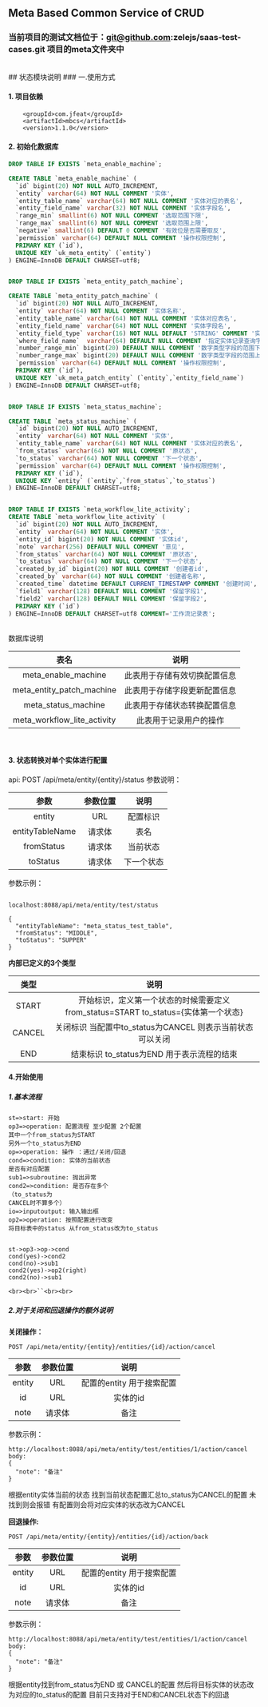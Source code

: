 ## Meta Based Common Service of CRUD

### 当前项目的测试文档位于：git@github.com:zelejs/saas-test-cases.git 项目的meta文件夹中

<br>
## 状态模块说明
### 一.使用方式

#### 1. 项目依赖

```
    <groupId>com.jfeat</groupId>
    <artifactId>mbcs</artifactId>
    <version>1.1.0</version>
```

#### 2. 初始化数据库

```SQL
DROP TABLE IF EXISTS `meta_enable_machine`;

CREATE TABLE `meta_enable_machine` (
  `id` bigint(20) NOT NULL AUTO_INCREMENT,
  `entity` varchar(64) NOT NULL COMMENT '实体',
  `entity_table_name` varchar(64) NOT NULL COMMENT '实体对应的表名',
  `entity_field_name` varchar(32) NOT NULL COMMENT '实体字段名',
  `range_min` smallint(6) NOT NULL COMMENT '选取范围下限',
  `range_max` smallint(6) NOT NULL COMMENT '选取范围上限',
  `negative` smallint(6) DEFAULT 0 COMMENT '有效位是否需要取反',
  `permission` varchar(64) DEFAULT NULL COMMENT '操作权限控制',
  PRIMARY KEY (`id`),
  UNIQUE KEY `uk_meta_entity` (`entity`)
) ENGINE=InnoDB DEFAULT CHARSET=utf8;


DROP TABLE IF EXISTS `meta_entity_patch_machine`;

CREATE TABLE `meta_entity_patch_machine` (
  `id` bigint(20) NOT NULL AUTO_INCREMENT,
  `entity` varchar(64) NOT NULL COMMENT '实体名称',
  `entity_table_name` varchar(64) NOT NULL COMMENT '实体对应表名',
  `entity_field_name` varchar(64) NOT NULL COMMENT '实体字段名',
  `entity_field_type` varchar(16) NOT NULL DEFAULT 'STRING' COMMENT '实体字段类型',
  `where_field_name`  varchar(64) DEFAULT NULL COMMENT '指定实体记录查询字段',
  `number_range_min` bigint(20) DEFAULT NULL COMMENT '数字类型字段的范围下限',
  `number_range_max` bigint(20) DEFAULT NULL COMMENT '数字类型字段的范围上限',
  `permission` varchar(64) DEFAULT NULL COMMENT '操作权限控制',
  PRIMARY KEY (`id`),
  UNIQUE KEY `uk_meta_patch_entity` (`entity`,`entity_field_name`)
) ENGINE=InnoDB DEFAULT CHARSET=utf8;


DROP TABLE IF EXISTS `meta_status_machine`;

CREATE TABLE `meta_status_machine` (
  `id` bigint(20) NOT NULL AUTO_INCREMENT,
  `entity` varchar(64) NOT NULL COMMENT '实体',
  `entity_table_name` varchar(64) NOT NULL COMMENT '实体对应的表名',
  `from_status` varchar(64) NOT NULL COMMENT '原状态',
  `to_status` varchar(64) NOT NULL COMMENT '下一个状态',
  `permission` varchar(64) DEFAULT NULL COMMENT '操作权限控制',
  PRIMARY KEY (`id`),
  UNIQUE KEY `entity` (`entity`,`from_status`,`to_status`)
) ENGINE=InnoDB DEFAULT CHARSET=utf8;


DROP TABLE IF EXISTS `meta_workflow_lite_activity`;
CREATE TABLE `meta_workflow_lite_activity` (
  `id` bigint(20) NOT NULL AUTO_INCREMENT,
  `entity` varchar(64) NOT NULL COMMENT '实体',
  `entity_id` bigint(20) NOT NULL COMMENT '实体id',
  `note` varchar(256) DEFAULT NULL COMMENT '意见',
  `from_status` varchar(64) NOT NULL COMMENT '原状态',
  `to_status` varchar(64) NOT NULL COMMENT '下一个状态',
  `created_by_id` bigint(20) NOT NULL COMMENT '创建者id',
  `created_by` varchar(64) NOT NULL COMMENT '创建者名称',
  `created_time` datetime DEFAULT CURRENT_TIMESTAMP COMMENT '创建时间',
  `field1` varchar(128) DEFAULT NULL COMMENT '保留字段1',
  `field2` varchar(128) DEFAULT NULL COMMENT '保留字段2',
  PRIMARY KEY (`id`)
) ENGINE=InnoDB DEFAULT CHARSET=utf8 COMMENT='工作流记录表';

```

<br>
数据库说明

|            表名            |             说明             |
| :-------------------------: | :--------------------------: |
|     meta_enable_machine     | 此表用于存储有效切换配置信息 |
|  meta_entity_patch_machine  | 此表用于存储字段更新配置信息 |
|     meta_status_machine     | 此表用于存储状态转换配置信息 |
| meta_workflow_lite_activity |    此表用于记录用户的操作    |

<br>

#### 3. 状态转换对单个实体进行配置

api: POST /api/meta/entity/{entity}/status
参数说明：

|      参数      | 参数位置 |    说明    |
| :-------------: | :------: | :--------: |
|     entity     |   URL   |  配置标识  |
| entityTableName |  请求体  |    表名    |
|   fromStatus   |  请求体  |  当前状态  |
|    toStatus    |  请求体  | 下一个状态 |

参数示例：

```

localhost:8088/api/meta/entity/test/status

{
  "entityTableName": "meta_status_test_table",
  "fromStatus": "MIDDLE",
  "toStatus": "SUPPER"
}
```

**内部已定义的3个类型**

|  类型  |                                        说明                                        |
| :----: | :---------------------------------------------------------------------------------: |
| START | 开始标识，定义第一个状态的时候需要定义 from_status=START to_status={实体第一个状态} |
| CANCEL |              关闭标识 当配置中to_status为CANCEL 则表示当前状态可以关闭              |
|  END  |                     结束标识 to_status为END 用于表示流程的结束                     |

#### 4.开始使用

##### 1.基本流程

```flow
st=>start: 开始
op3=>operation: 配置流程 至少配置 2个配置
其中一个from_status为START
另外一个to_status为END
op=>operation: 操作 ：通过/关闭/回退
cond=>condition: 实体的当前状态
是否有对应配置
sub1=>subroutine: 抛出异常
cond2=>condition: 是否存在多个
（to_status为
CANCEL时不算多个）
io=>inputoutput: 输入输出框
op2=>operation: 按照配置进行改变
将目标表中的status 从from_status改为to_status


st->op3->op->cond
cond(yes)->cond2
cond(no)->sub1
cond2(yes)->op2(right)
cond2(no)->sub1
```

`<br><br>``<br><br>`

##### 2.对于关闭和回退操作的额外说明

**关闭操作：**

`POST /api/meta/entity/{entity}/entities/{id}/action/cancel`

|  参数  | 参数位置 |           说明           |
| :----: | :------: | :-----------------------: |
| entity |   URL   | 配置的entity 用于搜索配置 |
|   id   |   URL   |         实体的id         |
|  note  |  请求体  |           备注           |

参数示例：

```
http://localhost:8088/api/meta/entity/test/entities/1/action/cancel
body:
{
  "note": "备注"
}
```

根据entity实体当前的状态 找到当前状态配置汇总to_status为CANCEL的配置
未找到则会报错
有配置则会将对应实体的状态改为CANCEL

**回退操作:**

`POST /api/meta/entity/{entity}/entities/{id}/action/back`

|  参数  | 参数位置 |           说明           |
| :----: | :------: | :-----------------------: |
| entity |   URL   | 配置的entity 用于搜索配置 |
|   id   |   URL   |         实体的id         |
|  note  |  请求体  |           备注           |

参数示例：

```
http://localhost:8088/api/meta/entity/test/entities/1/action/cancel
body:
{
  "note": "备注"
}
```

根据entity找到from_status为END 或 CANCEL的配置 然后将目标实体的状态改为对应的to_status的配置
目前只支持对于END和CANCEL状态下的回退
